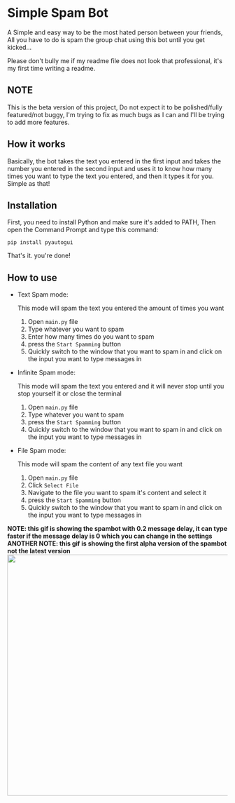 # Simple Spam Bot

A Simple and easy way to be the most hated person between your friends, All you have to do is spam the group chat 
using this bot until you get kicked...

Please don't bully me if my readme file does not look that professional, it's my first time writing a readme.

## NOTE

This is the beta version of this project, Do not expect it to be polished/fully featured/not buggy, I'm trying to fix as much bugs as I can and I'll be trying to add more features.

## How it works

Basically, the bot takes the text you entered in the first input and takes the number you entered in the second input and uses it 
to know how many times you want to type the text you entered, and then it types it for you. Simple as that!

## Installation

First, you need to install Python and make sure it's added to PATH, 
Then open the Command Prompt and type this command:
```batch
pip install pyautogui
```
That's it. you're done!

## How to use

* Text Spam mode:

    This mode will spam the text you entered the amount of times you want

    1. Open `main.py` file
    2. Type whatever you want to spam
    3. Enter how many times do you want to spam
    4. press the `Start Spamming` button
    5. Quickly switch to the window that you want to spam in and click on the input you want to type messages in 

* Infinite Spam mode:

    This mode will spam the text you entered and it will never stop until you stop yourself it or close the terminal

    1. Open `main.py` file
    2. Type whatever you want to spam
    3. press the `Start Spamming` button
    4. Quickly switch to the window that you want to spam in and click on the input you want to type messages in 

* File Spam mode:

    This mode will spam the content of any text file you want

    1. Open `main.py` file
    2. Click `Select File`
    3. Navigate to the file you want to spam it's content and select it
    4. press the `Start Spamming` button
    5. Quickly switch to the window that you want to spam in and click on the input you want to type messages in


**NOTE: this gif is showing the spambot with 0.2 message delay, it can type faster if the message delay is 0 which you can change in the settings**
**ANOTHER NOTE: this gif is showing the first alpha version of the spambot not the latest version**
<img src="https://i.imgur.com/XpOG7B9.gif" width="900" height="550" />
